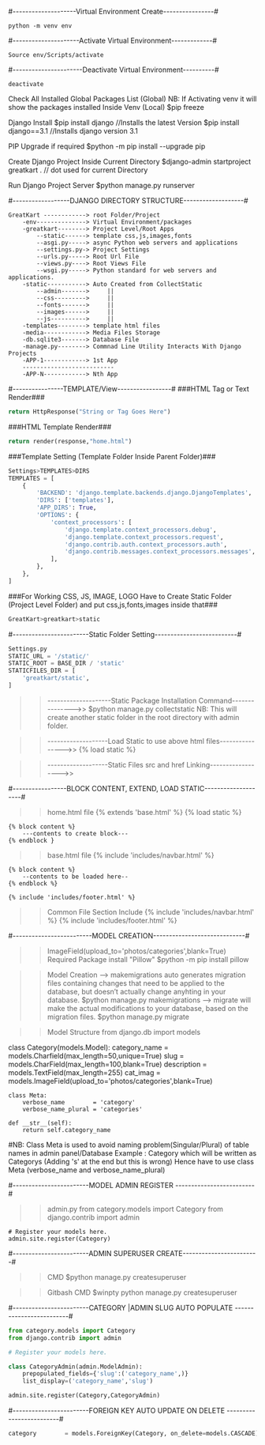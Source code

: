 #--------------------Virtual Environment Create----------------#
```console
python -m venv env
```
#---------------------Activate Virtual Environment-------------#
```console
Source env/Scripts/activate
```
#----------------------Deactivate Virtual Environment----------#
```console
deactivate
```
Check All Installed Global Packages List (Global)
NB: If Activating venv it will show the packages installed Inside Venv (Local)
$pip freeze

Django Install
$pip install django			//Installs the latest Version
$pip install django==3.1	//Installs django version 3.1

PIP Upgrade if required 
$python -m pip install --upgrade pip 

Create Django Project Inside Current Directory
$django-admin startproject greatkart .     // dot used for current Directory

Run Django Project Server 
$python manage.py runserver

#------------------DJANGO DIRECTORY STRUCTURE-------------------#
```
GreatKart ------------> root Folder/Project
    -env--------------> Virtual Environment/packages
    -greatkart--------> Project Level/Root Apps
        --static------> template css,js,images,fonts
        --asgi.py-----> async Python web servers and applications
        --settings.py-> Project Settings
        --urls.py-----> Root Url File
        --views.py----> Root Views File
        --wsgi.py-----> Python standard for web servers and applications.
    -static-----------> Auto Created from CollectStatic
        --admin------->     ||
        --css--------->     ||
        --fonts------->     ||
        --images------>     ||
        --js---------->     ||
    -templates--------> template html files
    -media------------> Media Files Storage
    -db.sqlite3-------> Database File
    -manage.py--------> Commnad Line Utility Interacts With Django Projects
    -APP-1------------> 1st App
    --------------------------
    -APP-N------------> Nth App
```
#----------------TEMPLATE/View-----------------#
###HTML Tag or Text Render### 
```python
return HttpResponse("String or Tag Goes Here")
```
###HTML Template Render###
```python
return render(response,"home.html")
```
###Template Setting (Template Folder Inside Parent Folder)###
```python
Settings>TEMPLATES>DIRS
TEMPLATES = [
    {
        'BACKEND': 'django.template.backends.django.DjangoTemplates',
        'DIRS': ['templates'],
        'APP_DIRS': True,
        'OPTIONS': {
            'context_processors': [
                'django.template.context_processors.debug',
                'django.template.context_processors.request',
                'django.contrib.auth.context_processors.auth',
                'django.contrib.messages.context_processors.messages',
            ],
        },
    },
]
```
###For Working CSS, JS, IMAGE, LOGO Have to Create Static Folder (Project Level Folder) and put css,js,fonts,images inside that###
```python
GreatKart>greatkart>static
```
#------------------------Static Folder Setting--------------------------#
```python
Settings.py
STATIC_URL = '/static/'
STATIC_ROOT = BASE_DIR / 'static'
STATICFILES_DIR = [
    'greatkart/static',
]
```
>>--------------------Static Package Installation Command--------------->> 
$python manage.py collectstatic
NB: This will create another static folder in the root directory with admin folder. 

>>-------------------Load Static to use above html files---------------->>
{% load static %}

>>-------------------Static Files src and href Linking------------------>>
<link href="{% static 'images/logo.png' %}" -------------------->
<script src="{% static 'js/script.js' %}"   -----------></script>
<link href="{% static 'css/style.css' %}"   -------------------/>

#-----------------BLOCK CONTENT, EXTEND, LOAD STATIC--------------------#
>>home.html file
    {% extends 'base.html' %}
    {% load static %}

    {% block content %}
        ---contents to create block---
    {% endblock }

>>base.html file
    {% include 'includes/navbar.html' %}

    {% block content %}
        --contents to be loaded here--
    {% endblock %}

    {% include 'includes/footer.html' %}

>>Common File Section Include
    {% include 'includes/navbar.html' %}
    {% include 'includes/footer.html' %}

#-------------------------MODEL CREATION-----------------------------#
>>ImageField(upload_to='photos/categories',blank=True)
Required Package install "Pillow"
$python -m pip install pillow

>>Model Creation 
--> makemigrations auto generates migration files containing changes that need to be applied to the database, but doesn’t actually change anyhting in your database.
$python manage.py makemigrations
--> migrate will make the actual modifications to your database, based on the migration files.
$python manage.py migrate

>> Model Structure
from django.db import models

class Category(models.Model):
    category_name = models.Charfield(max_length=50,unique=True)
    slug          = models.CharField(max_length=100,blank=True)
    description   = models.TextField(max_length=255)
    cat_imag      = models.ImageField(upload_to='photos/categories',blank=True)

    class Meta:
        verbose_name        = 'category'
        verbose_name_plural = 'categories'

    def __str__(self):
        return self.category_name

#NB: Class Meta is used to avoid naming problem(Singular/Plural) of table names in admin panel/Database
Example : Category which will be written as Categorys (Adding 's' at the end but this is wrong)
          Hence have to use class Meta (verbose_name and verbose_name_plural)

#------------------------MODEL ADMIN REGISTER -------------------------#
>>admin.py
    from category.models import Category
    from django.contrib import admin

    # Register your models here.
    admin.site.register(Category)

#------------------------ADMIN SUPERUSER CREATE------------------------#
>>CMD
$python manage.py createsuperuser

>>Gitbash CMD
$winpty python manage.py createsuperuser

#------------------------CATEGORY |ADMIN SLUG AUTO POPULATE -------------------------#
```python
from category.models import Category
from django.contrib import admin

# Register your models here.

class CategoryAdmin(admin.ModelAdmin):
    prepopulated_fields={'slug':('category_name',)}
    list_display=('category_name','slug')

admin.site.register(Category,CategoryAdmin)
```
#------------------------FOREIGN KEY AUTO UPDATE ON DELETE -------------------------#

```python
category        = models.ForeignKey(Category, on_delete=models.CASCADE)
```